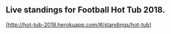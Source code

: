 ## Live standings for Football Hot Tub 2018.

[http://hot-tub-2018.herokuapp.com/#/standings/hot-tub]

